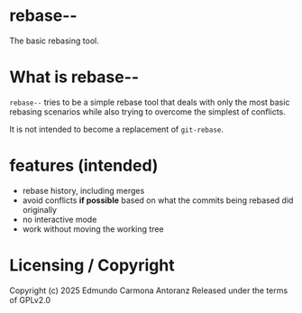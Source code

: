 # rebase--

The basic rebasing tool.

# What is rebase--

`rebase--` tries to be a simple rebase tool that
deals with only the most basic rebasing scenarios
while also trying to overcome the simplest of 
conflicts.

It is not intended to become a replacement of `git-rebase`.

# features (intended)
- rebase history, including merges
- avoid conflicts **if possible** based on what the commits being rebased did originally
- no interactive mode
- work without moving the working tree

# Licensing / Copyright
Copyright (c) 2025 Edmundo Carmona Antoranz
Released under the terms of GPLv2.0
